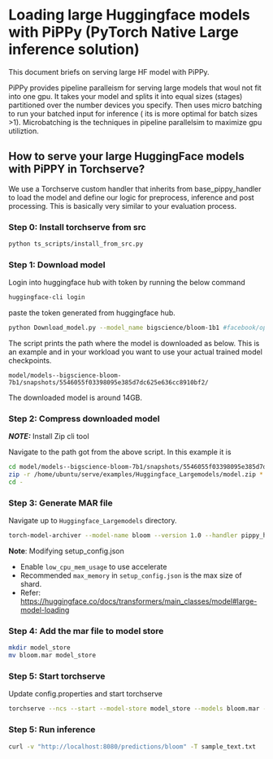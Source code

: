 # Loading large Huggingface models with PiPPy (PyTorch Native Large inference solution)

This document briefs on serving large HF model with PiPPy. 

PiPPy provides pipeline paralleism for serving large models that woul not fit into one gpu. It takes your model and splits it into equal sizes (stages) partitioned over the number devices you specify. Then uses micro batching to run your batched input for inference ( its is more optimal for batch sizes >1). Microbatching is the techniques in pipeline parallelsim to maximize gpu utiliztion. 

## How to serve your large HuggingFace models with PiPPY in Torchserve?

We use a Torchserve custom handler that inherits from base_pippy_handler to load the model and define our logic for preprocess, inference and post processing. This is basically very similar to your evaluation process.

### Step 0: Install torchserve from src
```bash
python ts_scripts/install_from_src.py

```
### Step 1: Download model

Login into huggingface hub with token by running the below command

```bash
huggingface-cli login
```
paste the token generated from huggingface hub.

```bash
python Download_model.py --model_name bigscience/bloom-1b1 #facebook/opt-iml-max-1.3b
```
The script prints the path where the model is downloaded as below. This is an example and in your workload you want to use your actual trained model checkpoints. 

`model/models--bigscience-bloom-7b1/snapshots/5546055f03398095e385d7dc625e636cc8910bf2/`

The downloaded model is around 14GB.

### Step 2: Compress downloaded model

**_NOTE:_** Install Zip cli tool

Navigate to the path got from the above script. In this example it is

```bash
cd model/models--bigscience-bloom-7b1/snapshots/5546055f03398095e385d7dc625e636cc8910bf2/
zip -r /home/ubuntu/serve/examples/Huggingface_Largemodels/model.zip *
cd -

```

### Step 3: Generate MAR file

Navigate up to `Huggingface_Largemodels` directory.

```bash
torch-model-archiver --model-name bloom --version 1.0 --handler pippy_handler.py --extra-files model.zip,setup_config.json -r requirements.txt --config-file model-config.yaml
```

**__Note__**: Modifying setup_config.json
- Enable `low_cpu_mem_usage` to use accelerate
- Recommended `max_memory` in `setup_config.json` is the max size of shard.
- Refer: https://huggingface.co/docs/transformers/main_classes/model#large-model-loading

### Step 4: Add the mar file to model store

```bash
mkdir model_store
mv bloom.mar model_store
```

### Step 5: Start torchserve

Update config.properties and start torchserve

```bash
torchserve --ncs --start --model-store model_store --models bloom.mar --ts-config config.properties
```

### Step 5: Run inference

```bash
curl -v "http://localhost:8080/predictions/bloom" -T sample_text.txt
```





